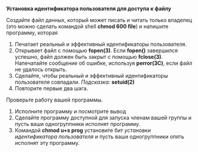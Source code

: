 **Установка идентификатора пользователя для доступа к файлу**

Создайте файл данных, который может писать и читать только владелец (это можно сделать командой shell **chmod 600 file**) и напишите программу, которая

1. Печатает реальный и эффективный идентификаторы пользователя.
2. Открывает файл с помощью **fopen(3)**. Если **fopen()** завершился успешно, файл должен быть закрыт с помощью **fclose(3)**. Напечатайте сообщение об ошибке, используя **perror(3C)**, если файл не удалось открыть.
3. Сделайте, чтобы реальный и эффективный идентификаторы пользователя совпадали. *Подсказка:* **setuid(2)**
4. Повторите первые два шага.

Проверьте работу вашей программы.

1. Исполните программу и посмотрите вывод
2. Сделайте программу доступной для запуска членам вашей группы и пусть ваши одногруппники исполнят программу.
3. Командой **chmod u+s prog** установите бит *установки идентификатора пользователя* и пусть ваши одногруппники опять исполнят эту программу.
